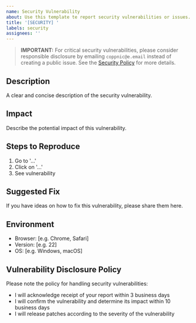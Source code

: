 ```yaml
---
name: Security Vulnerability
about: Use this template te report security vulnerabilities or issues.
title: '[SECURITY] '
labels: security
assignees: ''
---
```


> **IMPORTANT:** For critical security vulnerabilities, please consider responsible disclosure by emailing `coppnic@e.email` instead of creating a public issue. See the [Security Policy](SECURITY.md) for more details.

## Description
A clear and concise description of the security vulnerability.

## Impact
Describe the potential impact of this vulnerability.

## Steps to Reproduce
1. Go to '...'
2. Click on '...'
3. See vulnerability

## Suggested Fix
If you have ideas on how to fix this vulnerability, please share them here.

## Environment
- Browser: [e.g. Chrome, Safari]
- Version: [e.g. 22]
- OS: [e.g. Windows, macOS]

## Vulnerability Disclosure Policy
Please note the policy for handling security vulnerabilities:
- I will acknowledge receipt of your report within 3 business days
- I will confirm the vulnerability and determine its impact within 10 business days
- I will release patches according to the severity of the vulnerability
